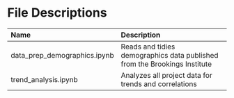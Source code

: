 # File Descriptions

| Name                                                | Description                                                                            |
| :-------------------------------------------------- | :------------------------------------------------------------------------------------- |
| data_prep_demographics.ipynb                        | Reads and tidies demographics data published from the Brookings Institute              |
| trend_analysis.ipynb                                | Analyzes all project data for trends and correlations                                  |
